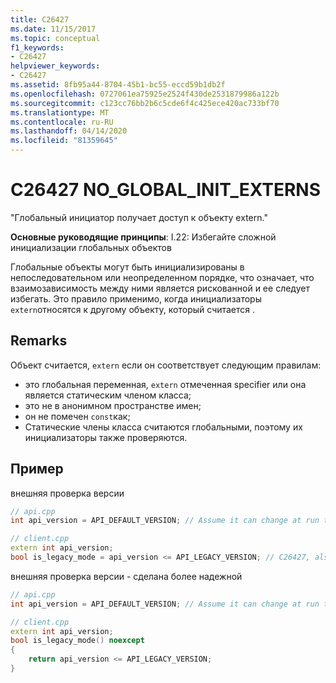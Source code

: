 ```yaml
---
title: C26427
ms.date: 11/15/2017
ms.topic: conceptual
f1_keywords:
- C26427
helpviewer_keywords:
- C26427
ms.assetid: 8fb95a44-8704-45b1-bc55-eccd59b1db2f
ms.openlocfilehash: 0727061ea75925e2524f430de2531879986a122b
ms.sourcegitcommit: c123cc76bb2b6c5cde6f4c425ece420ac733bf70
ms.translationtype: MT
ms.contentlocale: ru-RU
ms.lasthandoff: 04/14/2020
ms.locfileid: "81359645"
---
```

# <a name="c26427-no_global_init_externs"></a>C26427 NO_GLOBAL_INIT_EXTERNS

"Глобальный инициатор получает доступ к объекту extern."

**Основные руководящие принципы**: I.22: Избегайте сложной инициализации глобальных объектов

Глобальные объекты могут быть инициализированы в непоследовательном или неопределенном порядке, что означает, что взаимозависимость между ними является рискованной и ее следует избегать. Это правило применимо, когда инициализаторы `extern`относятся к другому объекту, который считается .

## <a name="remarks"></a>Remarks

Объект считается, `extern` если он соответствует следующим правилам:

- это глобальная переменная, `extern` отмеченная specifier или она является статическим членом класса;
- это не в анонимном пространстве имен;
- он не помечен `const`как;
- Статические члены класса считаются глобальными, поэтому их инициализаторы также проверяются.

## <a name="example"></a>Пример

внешняя проверка версии

```cpp
// api.cpp
int api_version = API_DEFAULT_VERSION; // Assume it can change at run time, hence non-const.

// client.cpp
extern int api_version;
bool is_legacy_mode = api_version <= API_LEGACY_VERSION; // C26427, also stale value
```

внешняя проверка версии - сделана более надежной

```cpp
// api.cpp
int api_version = API_DEFAULT_VERSION; // Assume it can change at run time, hence non-const.

// client.cpp
extern int api_version;
bool is_legacy_mode() noexcept
{
    return api_version <= API_LEGACY_VERSION;
}
```
